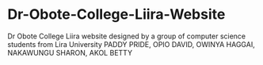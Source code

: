 # Dr-Obote-College-Liira-Website
Dr Obote College Liira website designed by a group of computer science students from Lira University
PADDY PRIDE,
OPIO DAVID, 
OWINYA HAGGAI,
NAKAWUNGU SHARON,
AKOL BETTY 
